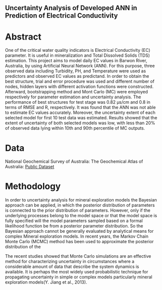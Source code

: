 ## Uncertainty Analysis of Developed ANN in Prediction of Electrical Conductivity

# Abstract

One of the critical water quality indicators is Electrical Conductivity (EC) parameter. It is useful in mineralization and Total Dissolved Solids (TDS) estimation. This project aims to model daily EC values in Barwon River, Australia, by using Artificial Neural Network (ANN). For this purpose, three observed data including Turbidity, PH, and Temperature were used as predictors and observed EC values as predictand. In order to obtain the best structure, trial and error procedure was
used and different number of nodes, hidden layers with different activation functions were constructed. Afterward, bootstrapping method and Mont Carlo (MC) were employed respectively for parameter estimation and uncertainty analysis. The performance of best structures for test stage was 0.82 μs/cm and 0.8 in terms of RMSE and R, respectively. It was found that the
ANN was not able to estimate EC values accurately. Moreover, the uncertainty extent of each selected model for first 10 test data was estimated. Results showed that the extent of uncertainty of both selected models was low, with less than 20% of observed data lying within 10th and 90th percentile of MC outputs.

# Data
National Geochemical Survey of Australia: The Geochemical Atlas of Australia: [Public Dataset](https://data.gov.au/dataset/ds-ga-0dc4a02b-21e9-9b28-e053-12a3070af396/distribution/dist-ga-0dc4a02b-21e9-9b28-e053-12a3070af396-0/details?q=minerals) 

# Methodology

In order to uncertainty analysis for mineral exploration models the Bayesian approach can be applied, in which the posterior distribution of parameters is connected to the prior distribution of parameters. However, only if the underlying processes belong to the model space or that the model space is fully specified will the model parameters sampled based on a formal likelihood function be from a posterior parameter distribution. So the Bayesian approach cannot be generally evaluated by analytical means for complex Mineral exploration models. In recent years, the Markov Chain Monte Carlo (MCMC) method has been used to approximate the posterior distribution of the

The recent studies showed that Monte Carlo simulations are an effective method for characterizing uncertainty in circumstances where a considerable amount of data that describe the system dynamics is available. It is perhaps the most widely used probabilistic technique for propagating uncertainty in simple or complex models particularly mineral exploration models(Y. Jiang et al., 2013).
